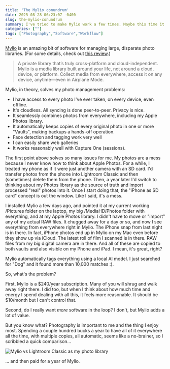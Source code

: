 ```yaml
---
title: 'The Mylio conundrum'
date: 2025-08-28 06:23:07 -0400
slug: the-mylio-conundrum
summary: I've tried to make Mylio work a few times. Maybe this time it will.
categories: [""]
tags: ["Photography","Software","Workflow"]
---
```


[Mylio](https://mylio.com) is an amazing bit of software for managing large, disparate photo libraries. (For some details, check out [this review](https://www.scanyourentirelife.com/mylio-photos-review/).)

> A private library that’s truly cross-platform and cloud-independent.
> Mylio is a media library built around your life, not around a cloud, device, or platform. Collect media from everywhere, access it on any device, anytime—even in Airplane Mode.
> 

Mylio, in theory, solves my photo management problems:

- I have access to every photo I've ever taken, on every device, even offline.
- It's cloudless. All syncing is done peer-to-peer. Privacy is nice.
- It seamlessly combines photos from everywhere, including my Apple Photos library.
- It automatically keeps copies of every original photo in one or more "Vaults", making backups a hands-off operation.
- Face detection and tagging work very well
- I can easily share web galleries
- It works reasonably well with Capture One (sessions).


The first point above solves so many issues for me. My photos are a mess because I never know how to think about Apple Photos. For a while, I treated my phone as if it were just another camera with an SD card. I'd transfer photos from the phone into Lightroom Classic and then (sometimes) delete them from the phone. Then, a year later I'd switch to thinking about my Photos library as the source of truth and import processed "real" photos into it. Once I start doing that, the "iPhone as SD card" concept is out the window. Like I said, it's a mess.

I installed Mylio a few days ago, and pointed it at my current working /Pictures folder on the laptop, my big /MediaHD/Photos folder with everything, and at my Apple Photos library. I didn't have to move or "import" any of my actual RAW files. It chugged away for a day or so, and now I see everything from everywhere right in Mylio. The iPhone snap from last night is in there. In fact, iPhone photos end up in Mylio on my Mac even before they show up via iCloud. The latest roll of film I scanned is in there. RAW files from my big digital camera are in there. And all of these are copied to both vaults and also visible on my Phone and iPad. I mean, it's great, right?

Mylio automatically tags everything using a local AI model. I just searched for "Dog" and it found more than 10,000 matches :).

So, what's the problem?

First, Mylio is a $240/year subscription. Many of you will shrug and walk away right there. I did too, but when I think about how much time and energy I spend dealing with all this, it feels more reasonable. It should be $10/month but I can't control that.

Second, do I really want _more_ software in the loop? I don't, but Mylio adds a lot of value.

But you know what? Photography is important to me and the thing I enjoy most. Spending a couple hundred bucks a year to have all of it everywhere all the time, with multiple copies, all automatic, seems like a no-brainer, so I scribbled a quick comparison...

![Mylio vs Lightroom Classic as my photo library](/img/2025/08/20250828-mylio-vs-lrc.jpg)

... and then paid for a year of Mylio.
